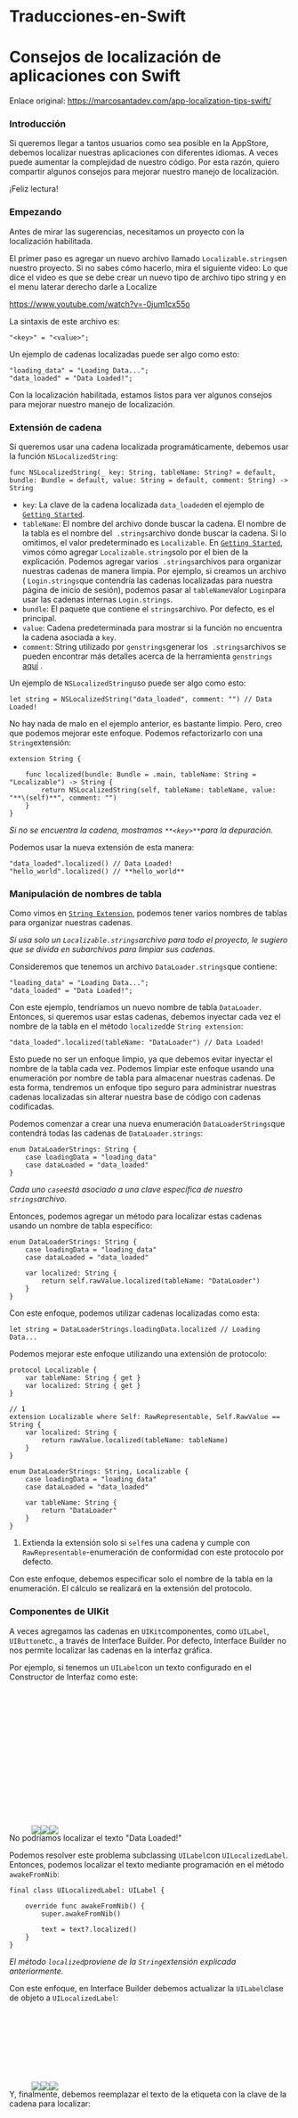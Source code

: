 # Traducciones-en-Swift

<div class="section-content"><div class="section-inner sectionLayout--insetColumn"><h1 name="57de" id="57de" class="graf graf--h3 graf--leading graf--title"><font style="vertical-align: inherit;"><font style="vertical-align: inherit;">Consejos de localización de aplicaciones con Swift</font></font></h1><p name="d031" id="d031" class="graf graf--p graf-after--h3"><font style="vertical-align: inherit;"><font style="vertical-align: inherit;">Enlace original: </font></font><a href="https://marcosantadev.com/app-localization-tips-swift/" data-href="https://marcosantadev.com/app-localization-tips-swift/" class="markup--anchor markup--p-anchor" rel="nofollow noopener" target="_blank"><font style="vertical-align: inherit;"><font style="vertical-align: inherit;">https://marcosantadev.com/app-localization-tips-swift/</font></font></a></p><h3 name="5f08" id="5f08" class="graf graf--h3 graf-after--p"><font style="vertical-align: inherit;"><font style="vertical-align: inherit;">Introducción</font></font></h3><p name="d1af" id="d1af" class="graf graf--p graf-after--h3"><font style="vertical-align: inherit;"><font style="vertical-align: inherit;">Si queremos llegar a tantos usuarios como sea posible en la AppStore, debemos localizar nuestras aplicaciones con diferentes idiomas. </font><font style="vertical-align: inherit;">A veces puede aumentar la complejidad de nuestro código. </font><font style="vertical-align: inherit;">Por esta razón, quiero compartir algunos consejos para mejorar nuestro manejo de localización.</font></font></p><p name="f36e" id="f36e" class="graf graf--p graf-after--p"><font style="vertical-align: inherit;"><font style="vertical-align: inherit;">¡Feliz lectura!</font></font></p><h3 name="43b4" id="43b4" class="graf graf--h3 graf-after--p"><font style="vertical-align: inherit;"><font style="vertical-align: inherit;">Empezando</font></font></h3><p name="bc8c" id="bc8c" class="graf graf--p graf-after--h3"><font style="vertical-align: inherit;"><font style="vertical-align: inherit;">Antes de mirar las sugerencias, necesitamos un proyecto con la localización habilitada.</font></font></p><p name="cd24" id="cd24" class="graf graf--p graf-after--p"><font style="vertical-align: inherit;"><font style="vertical-align: inherit;">El primer paso es agregar un nuevo archivo llamado </font></font><code class="markup--code markup--p-code">Localizable.strings</code><font style="vertical-align: inherit;"><font style="vertical-align: inherit;">en nuestro proyecto. </font><font style="vertical-align: inherit;">Si no sabes cómo hacerlo, mira el siguiente video: Lo que dice el video es que se debe crear un nuevo tipo de archivo tipo string y en el menu laterar derecho darle a Localize</font></font></p><p name="fc9f" id="fc9f" class="graf graf--p graf-after--p"><a href="https://www.youtube.com/watch?v=-0jum1cx55o" data-href="https://www.youtube.com/watch?v=-0jum1cx55o" class="markup--anchor markup--p-anchor" rel="nofollow noopener" target="_blank"><font style="vertical-align: inherit;"><font style="vertical-align: inherit;">https://www.youtube.com/watch?v=-0jum1cx55o</font></font></a></p><p name="3574" id="3574" class="graf graf--p graf-after--p"><font style="vertical-align: inherit;"><font style="vertical-align: inherit;">La sintaxis de este archivo es:</font></font></p><pre name="afd4" id="afd4" class="graf graf--pre graf-after--p notranslate"><code class="markup--code markup--pre-code">"&lt;key&gt;" = "&lt;value&gt;";</code></pre><p name="6ad2" id="6ad2" class="graf graf--p graf-after--pre"><font style="vertical-align: inherit;"><font style="vertical-align: inherit;">Un ejemplo de cadenas localizadas puede ser algo como esto:</font></font></p><pre name="d968" id="d968" class="graf graf--pre graf-after--p notranslate"><code class="markup--code markup--pre-code">"loading_data" = "Loading Data...";<br>"data_loaded" = "Data Loaded!";</code></pre><p name="b0fb" id="b0fb" class="graf graf--p graf-after--pre"><font style="vertical-align: inherit;"><font style="vertical-align: inherit;">Con la localización habilitada, estamos listos para ver algunos consejos para mejorar nuestro manejo de localización.</font></font></p><h3 name="6ab5" id="6ab5" class="graf graf--h3 graf-after--p"><font style="vertical-align: inherit;"><font style="vertical-align: inherit;">Extensión de cadena</font></font></h3><p name="5490" id="5490" class="graf graf--p graf-after--h3"><font style="vertical-align: inherit;"><font style="vertical-align: inherit;">Si queremos usar una cadena localizada programáticamente, debemos usar la función </font></font><code class="markup--code markup--p-code">NSLocalizedString</code><font style="vertical-align: inherit;"><font style="vertical-align: inherit;">:</font></font></p><pre name="7ef5" id="7ef5" class="graf graf--pre graf-after--p notranslate"><code class="markup--code markup--pre-code">func NSLocalizedString(_ key: String, tableName: String? = default, bundle: Bundle = default, value: String = default, comment: String) -&gt; String</code></pre><ul class="postList"><li name="4e76" id="4e76" class="graf graf--li graf-after--pre"><code class="markup--code markup--li-code">key</code><font style="vertical-align: inherit;"><font style="vertical-align: inherit;">: La clave de la cadena localizada </font></font><code class="markup--code markup--li-code">data_loaded</code><font style="vertical-align: inherit;"><font style="vertical-align: inherit;">en el ejemplo de </font></font><code class="markup--code markup--li-code"><a href="#getting_started" data-href="#getting_started" class="markup--anchor markup--li-anchor">Getting Started</a></code><font style="vertical-align: inherit;"><font style="vertical-align: inherit;">.</font></font></li><li name="c600" id="c600" class="graf graf--li graf-after--li"><code class="markup--code markup--li-code">tableName</code><font style="vertical-align: inherit;"><font style="vertical-align: inherit;">: El nombre del archivo donde buscar la cadena. </font><font style="vertical-align: inherit;">El nombre de la tabla es el nombre del&nbsp; </font></font><code class="markup--code markup--li-code">.strings</code><font style="vertical-align: inherit;"><font style="vertical-align: inherit;">archivo donde buscar la cadena. </font><font style="vertical-align: inherit;">Si lo omitimos, el valor predeterminado es </font></font><code class="markup--code markup--li-code">Localizable</code><font style="vertical-align: inherit;"><font style="vertical-align: inherit;">. </font><font style="vertical-align: inherit;">En </font></font><code class="markup--code markup--li-code"><a href="#getting_started" data-href="#getting_started" class="markup--anchor markup--li-anchor">Getting Started</a></code><font style="vertical-align: inherit;"><font style="vertical-align: inherit;">, vimos cómo agregar </font></font><code class="markup--code markup--li-code">Localizable.string</code><font style="vertical-align: inherit;"><font style="vertical-align: inherit;">solo por el bien de la explicación. </font><font style="vertical-align: inherit;">Podemos agregar varios&nbsp; </font></font><code class="markup--code markup--li-code">.strings</code><font style="vertical-align: inherit;"><font style="vertical-align: inherit;">archivos para organizar nuestras cadenas de manera limpia. </font><font style="vertical-align: inherit;">Por ejemplo, si creamos un archivo ( </font></font><code class="markup--code markup--li-code">Login.strings</code><font style="vertical-align: inherit;"><font style="vertical-align: inherit;">que contendría las cadenas localizadas para nuestra página de inicio de sesión), podemos pasar al </font></font><code class="markup--code markup--li-code">tableName</code><font style="vertical-align: inherit;"><font style="vertical-align: inherit;">valor </font></font><code class="markup--code markup--li-code">Login</code><font style="vertical-align: inherit;"><font style="vertical-align: inherit;">para usar las cadenas internas </font></font><code class="markup--code markup--li-code">Login.strings</code><font style="vertical-align: inherit;"><font style="vertical-align: inherit;">.</font></font></li><li name="e6ba" id="e6ba" class="graf graf--li graf-after--li"><code class="markup--code markup--li-code">bundle</code><font style="vertical-align: inherit;"><font style="vertical-align: inherit;">: El paquete que contiene el </font></font><code class="markup--code markup--li-code">strings</code><font style="vertical-align: inherit;"><font style="vertical-align: inherit;">archivo. </font><font style="vertical-align: inherit;">Por defecto, es el principal.</font></font></li><li name="34b2" id="34b2" class="graf graf--li graf-after--li"><code class="markup--code markup--li-code">value</code><font style="vertical-align: inherit;"><font style="vertical-align: inherit;">: Cadena predeterminada para mostrar si la función no encuentra la cadena asociada a </font></font><code class="markup--code markup--li-code">key</code><font style="vertical-align: inherit;"><font style="vertical-align: inherit;">.</font></font></li><li name="94d9" id="94d9" class="graf graf--li graf-after--li"><code class="markup--code markup--li-code">comment</code><font style="vertical-align: inherit;"><font style="vertical-align: inherit;">: String utilizado por </font></font><code class="markup--code markup--li-code">genstrings</code><font style="vertical-align: inherit;"><font style="vertical-align: inherit;">generar los&nbsp; </font></font><code class="markup--code markup--li-code">.strings</code><font style="vertical-align: inherit;"><font style="vertical-align: inherit;">archivos se pueden encontrar más detalles acerca de la herramienta </font></font><code class="markup--code markup--li-code">genstrings</code> <a href="https://developer.apple.com/library/content/documentation/Cocoa/Conceptual/LoadingResources/Strings/Strings.html" data-href="https://developer.apple.com/library/content/documentation/Cocoa/Conceptual/LoadingResources/Strings/Strings.html" class="markup--anchor markup--li-anchor" rel="nofollow noopener" target="_blank"><font style="vertical-align: inherit;"><font style="vertical-align: inherit;">aquí</font></font></a><font style="vertical-align: inherit;"><font style="vertical-align: inherit;"> .</font></font></li></ul><p name="18df" id="18df" class="graf graf--p graf-after--li"><font style="vertical-align: inherit;"><font style="vertical-align: inherit;">Un ejemplo de </font></font><code class="markup--code markup--p-code">NSLocalizedString</code><font style="vertical-align: inherit;"><font style="vertical-align: inherit;">uso puede ser algo como esto:</font></font></p><pre name="a722" id="a722" class="graf graf--pre graf-after--p notranslate"><code class="markup--code markup--pre-code">let string = NSLocalizedString("data_loaded", comment: "") // Data Loaded!</code></pre><p name="0da1" id="0da1" class="graf graf--p graf-after--pre"><font style="vertical-align: inherit;"><font style="vertical-align: inherit;">No hay nada de malo en el ejemplo anterior, es bastante limpio. </font><font style="vertical-align: inherit;">Pero, creo que podemos mejorar este enfoque. </font><font style="vertical-align: inherit;">Podemos refactorizarlo con una </font></font><code class="markup--code markup--p-code">String</code><font style="vertical-align: inherit;"><font style="vertical-align: inherit;">extensión:</font></font></p><pre name="fd9e" id="fd9e" class="graf graf--pre graf-after--p notranslate"><code class="markup--code markup--pre-code">extension String {</code></pre><pre name="3cdb" id="3cdb" class="graf graf--pre graf-after--pre notranslate"><code class="markup--code markup--pre-code">    func localized(bundle: Bundle = .main, tableName: String = "Localizable") -&gt; String {<br>        return NSLocalizedString(self, tableName: tableName, value: "**\(self)**", comment: "")<br>    }<br>}</code></pre><p name="a4b7" id="a4b7" class="graf graf--p graf-after--pre"><em class="markup--em markup--p-em"><font style="vertical-align: inherit;"><font style="vertical-align: inherit;">Si no se encuentra la cadena, mostramos </font></font></em><code class="markup--code markup--p-code"><em class="markup--em markup--p-em">**&lt;key&gt;**</em></code><em class="markup--em markup--p-em"><font style="vertical-align: inherit;"><font style="vertical-align: inherit;">para la depuración.</font></font></em></p><p name="a8e5" id="a8e5" class="graf graf--p graf-after--p"><font style="vertical-align: inherit;"><font style="vertical-align: inherit;">Podemos usar la nueva extensión de esta manera:</font></font></p><pre name="e859" id="e859" class="graf graf--pre graf-after--p notranslate"><code class="markup--code markup--pre-code">"data_loaded".localized() // Data Loaded!<br>"hello_world".localized() // **hello_world**</code></pre><h3 name="0eaf" id="0eaf" class="graf graf--h3 graf-after--pre"><font style="vertical-align: inherit;"><font style="vertical-align: inherit;">Manipulación de nombres de tabla</font></font></h3><p name="571e" id="571e" class="graf graf--p graf-after--h3"><font style="vertical-align: inherit;"><font style="vertical-align: inherit;">Como vimos en </font></font><code class="markup--code markup--p-code"><a href="#string_extension" data-href="#string_extension" class="markup--anchor markup--p-anchor">String Extension</a></code><font style="vertical-align: inherit;"><font style="vertical-align: inherit;">, podemos tener varios nombres de tablas para organizar nuestras cadenas.</font></font></p><p name="199c" id="199c" class="graf graf--p graf-after--p"><em class="markup--em markup--p-em"><font style="vertical-align: inherit;"><font style="vertical-align: inherit;">Si usa solo un </font></font></em><code class="markup--code markup--p-code"><em class="markup--em markup--p-em">Localizable.strings</em></code><em class="markup--em markup--p-em"><font style="vertical-align: inherit;"><font style="vertical-align: inherit;">archivo para todo el proyecto, le sugiero que se divida en subarchivos para limpiar sus cadenas.</font></font></em></p><p name="fc49" id="fc49" class="graf graf--p graf-after--p"><font style="vertical-align: inherit;"><font style="vertical-align: inherit;">Consideremos que tenemos un archivo </font></font><code class="markup--code markup--p-code">DataLoader.strings</code><font style="vertical-align: inherit;"><font style="vertical-align: inherit;">que contiene:</font></font></p><pre name="ab9e" id="ab9e" class="graf graf--pre graf-after--p notranslate"><code class="markup--code markup--pre-code">"loading_data" = "Loading Data...";<br>"data_loaded" = "Data Loaded!";</code></pre><p name="8f2a" id="8f2a" class="graf graf--p graf-after--pre"><font style="vertical-align: inherit;"><font style="vertical-align: inherit;">Con este ejemplo, tendríamos un nuevo nombre de tabla </font></font><code class="markup--code markup--p-code">DataLoader</code><font style="vertical-align: inherit;"><font style="vertical-align: inherit;">. </font><font style="vertical-align: inherit;">Entonces, si queremos usar estas cadenas, debemos inyectar cada vez el nombre de la tabla en el método </font></font><code class="markup--code markup--p-code">localized</code><font style="vertical-align: inherit;"><font style="vertical-align: inherit;">de </font></font><code class="markup--code markup--p-code">String extension</code><font style="vertical-align: inherit;"><font style="vertical-align: inherit;">:</font></font></p><pre name="8d01" id="8d01" class="graf graf--pre graf-after--p notranslate"><code class="markup--code markup--pre-code">"data_loaded".localized(tableName: "DataLoader") // Data Loaded!</code></pre><p name="a851" id="a851" class="graf graf--p graf-after--pre"><font style="vertical-align: inherit;"><font style="vertical-align: inherit;">Esto puede no ser un enfoque limpio, ya que debemos evitar inyectar el nombre de la tabla cada vez. </font><font style="vertical-align: inherit;">Podemos limpiar este enfoque usando una enumeración por nombre de tabla para almacenar nuestras cadenas. </font><font style="vertical-align: inherit;">De esta forma, tendremos un enfoque tipo seguro para administrar nuestras cadenas localizadas sin alterar nuestra base de código con cadenas codificadas.</font></font></p><p name="9e1a" id="9e1a" class="graf graf--p graf-after--p"><font style="vertical-align: inherit;"><font style="vertical-align: inherit;">Podemos comenzar a crear una nueva enumeración </font></font><code class="markup--code markup--p-code">DataLoaderStrings</code><font style="vertical-align: inherit;"><font style="vertical-align: inherit;">que contendrá todas las cadenas de </font></font><code class="markup--code markup--p-code">DataLoader.strings</code><font style="vertical-align: inherit;"><font style="vertical-align: inherit;">:</font></font></p><pre name="2654" id="2654" class="graf graf--pre graf-after--p notranslate"><code class="markup--code markup--pre-code">enum DataLoaderStrings: String {<br>    case loadingData = "loading_data"<br>    case dataLoaded = "data_loaded"<br>}</code></pre><p name="9d00" id="9d00" class="graf graf--p graf-after--pre"><em class="markup--em markup--p-em"><font style="vertical-align: inherit;"><font style="vertical-align: inherit;">Cada uno </font></font></em><code class="markup--code markup--p-code"><em class="markup--em markup--p-em">case</em></code><em class="markup--em markup--p-em"><font style="vertical-align: inherit;"><font style="vertical-align: inherit;">está asociado a una clave específica de nuestro </font></font></em><code class="markup--code markup--p-code"><em class="markup--em markup--p-em">strings</em></code><em class="markup--em markup--p-em"><font style="vertical-align: inherit;"><font style="vertical-align: inherit;">archivo.</font></font></em></p><p name="8307" id="8307" class="graf graf--p graf-after--p"><font style="vertical-align: inherit;"><font style="vertical-align: inherit;">Entonces, podemos agregar un método para localizar estas cadenas usando un nombre de tabla específico:</font></font></p><pre name="78b9" id="78b9" class="graf graf--pre graf-after--p notranslate"><code class="markup--code markup--pre-code">enum DataLoaderStrings: String {<br>    case loadingData = "loading_data"<br>    case dataLoaded = "data_loaded"</code></pre><pre name="7af2" id="7af2" class="graf graf--pre graf-after--pre notranslate"><code class="markup--code markup--pre-code">    var localized: String {<br>        return self.rawValue.localized(tableName: "DataLoader")<br>    }<br>}</code></pre><p name="b784" id="b784" class="graf graf--p graf-after--pre"><font style="vertical-align: inherit;"><font style="vertical-align: inherit;">Con este enfoque, podemos utilizar cadenas localizadas como esta:</font></font></p><pre name="9d32" id="9d32" class="graf graf--pre graf-after--p notranslate"><code class="markup--code markup--pre-code">let string = DataLoaderStrings.loadingData.localized // Loading Data...</code></pre><p name="d63c" id="d63c" class="graf graf--p graf-after--pre"><font style="vertical-align: inherit;"><font style="vertical-align: inherit;">Podemos mejorar este enfoque utilizando una extensión de protocolo:</font></font></p><pre name="00b7" id="00b7" class="graf graf--pre graf-after--p notranslate"><code class="markup--code markup--pre-code">protocol Localizable {<br>    var tableName: String { get }<br>    var localized: String { get }<br>}</code></pre><pre name="888b" id="888b" class="graf graf--pre graf-after--pre notranslate"><code class="markup--code markup--pre-code">// 1<br>extension Localizable where Self: RawRepresentable, Self.RawValue == String {<br>    var localized: String {<br>        return rawValue.localized(tableName: tableName)<br>    }<br>}</code></pre><pre name="4cd7" id="4cd7" class="graf graf--pre graf-after--pre notranslate"><code class="markup--code markup--pre-code">enum DataLoaderStrings: String, Localizable {<br>    case loadingData = "loading_data"<br>    case dataLoaded = "data_loaded"<br>    <br>    var tableName: String {<br>        return "DataLoader"<br>    }<br>}</code></pre><ol class="postList"><li name="5721" id="5721" class="graf graf--li graf-after--pre"><font style="vertical-align: inherit;"><font style="vertical-align: inherit;">Extienda la extensión solo si </font></font><code class="markup--code markup--li-code">self</code><font style="vertical-align: inherit;"><font style="vertical-align: inherit;">es una cadena y cumple con </font></font><code class="markup--code markup--li-code">RawRepresentable</code><font style="vertical-align: inherit;"><font style="vertical-align: inherit;">-enumeración de conformidad con este protocolo por defecto.</font></font></li></ol><p name="5c07" id="5c07" class="graf graf--p graf-after--li"><font style="vertical-align: inherit;"><font style="vertical-align: inherit;">Con este enfoque, debemos especificar solo el nombre de la tabla en la enumeración. </font><font style="vertical-align: inherit;">El cálculo se realizará en la extensión del protocolo.</font></font></p><h3 name="585e" id="585e" class="graf graf--h3 graf-after--p"><font style="vertical-align: inherit;"><font style="vertical-align: inherit;">Componentes de UIKit</font></font></h3><p name="c77d" id="c77d" class="graf graf--p graf-after--h3"><font style="vertical-align: inherit;"><font style="vertical-align: inherit;">A veces agregamos las cadenas en </font></font><code class="markup--code markup--p-code">UIKit</code><font style="vertical-align: inherit;"><font style="vertical-align: inherit;">componentes, como </font></font><code class="markup--code markup--p-code">UILabel</code><font style="vertical-align: inherit;"><font style="vertical-align: inherit;">, </font></font><code class="markup--code markup--p-code">UIButton</code><font style="vertical-align: inherit;"><font style="vertical-align: inherit;">etc., a través de Interface Builder. </font><font style="vertical-align: inherit;">Por defecto, Interface Builder no nos permite localizar las cadenas en la interfaz gráfica.</font></font></p><p name="d22b" id="d22b" class="graf graf--p graf-after--p"><font style="vertical-align: inherit;"><font style="vertical-align: inherit;">Por ejemplo, si tenemos un </font></font><code class="markup--code markup--p-code">UILabel</code><font style="vertical-align: inherit;"><font style="vertical-align: inherit;">con un texto configurado en el Constructor de Interfaz como este:</font></font></p><figure name="2632" id="2632" class="graf graf--figure graf-after--p"><div class="aspectRatioPlaceholder is-locked" style="max-width: 258px; max-height: 244px;"><div class="aspectRatioPlaceholder-fill" style="padding-bottom: 94.6%;"></div><div class="progressiveMedia js-progressiveMedia graf-image is-canvasLoaded is-imageLoaded" data-image-id="0*UAkdg1mG9zvV2AnJ.png" data-width="258" data-height="244" data-scroll="native"><img src="https://cdn-images-1.medium.com/freeze/max/30/0*UAkdg1mG9zvV2AnJ.png?q=20" crossorigin="anonymous" class="progressiveMedia-thumbnail js-progressiveMedia-thumbnail"><canvas class="progressiveMedia-canvas js-progressiveMedia-canvas" width="75" height="70"></canvas><img class="progressiveMedia-image js-progressiveMedia-image" data-src="https://cdn-images-1.medium.com/max/800/0*UAkdg1mG9zvV2AnJ.png" src="https://cdn-images-1.medium.com/max/800/0*UAkdg1mG9zvV2AnJ.png"><noscript class="js-progressiveMedia-inner"><img class="progressiveMedia-noscript js-progressiveMedia-inner" src="https://cdn-images-1.medium.com/max/800/0*UAkdg1mG9zvV2AnJ.png"></noscript></div></div></figure><p name="6b6b" id="6b6b" class="graf graf--p graf-after--figure"><font style="vertical-align: inherit;"><font style="vertical-align: inherit;">No podríamos localizar el texto "Data Loaded!"</font></font></p><p name="8e50" id="8e50" class="graf graf--p graf-after--p"><font style="vertical-align: inherit;"><font style="vertical-align: inherit;">Podemos resolver este problema subclassing </font></font><code class="markup--code markup--p-code">UILabel</code><font style="vertical-align: inherit;"><font style="vertical-align: inherit;">con </font></font><code class="markup--code markup--p-code">UILocalizedLabel</code><font style="vertical-align: inherit;"><font style="vertical-align: inherit;">. </font><font style="vertical-align: inherit;">Entonces, podemos localizar el texto mediante programación en el método </font></font><code class="markup--code markup--p-code">awakeFromNib</code><font style="vertical-align: inherit;"><font style="vertical-align: inherit;">:</font></font></p><pre name="7671" id="7671" class="graf graf--pre graf-after--p notranslate"><code class="markup--code markup--pre-code">final class UILocalizedLabel: UILabel {</code></pre><pre name="66ef" id="66ef" class="graf graf--pre graf-after--pre notranslate"><code class="markup--code markup--pre-code">    override func awakeFromNib() {<br>        super.awakeFromNib()</code></pre><pre name="e7bf" id="e7bf" class="graf graf--pre graf-after--pre notranslate"><code class="markup--code markup--pre-code">        text = text?.localized()<br>    }<br>}</code></pre><p name="0163" id="0163" class="graf graf--p graf-after--pre"><em class="markup--em markup--p-em"><font style="vertical-align: inherit;"><font style="vertical-align: inherit;">El método </font></font></em><code class="markup--code markup--p-code"><em class="markup--em markup--p-em">localized</em></code><em class="markup--em markup--p-em"><font style="vertical-align: inherit;"><font style="vertical-align: inherit;">proviene de la </font></font></em><code class="markup--code markup--p-code"><em class="markup--em markup--p-em">String</em></code><em class="markup--em markup--p-em"><font style="vertical-align: inherit;"><font style="vertical-align: inherit;">extensión explicada anteriormente.</font></font></em></p><p name="a53e" id="a53e" class="graf graf--p graf-after--p"><font style="vertical-align: inherit;"><font style="vertical-align: inherit;">Con este enfoque, en Interface Builder debemos actualizar la </font></font><code class="markup--code markup--p-code">UILabel</code><font style="vertical-align: inherit;"><font style="vertical-align: inherit;">clase de objeto a </font></font><code class="markup--code markup--p-code">UILocalizedLabel</code><font style="vertical-align: inherit;"><font style="vertical-align: inherit;">:</font></font></p><figure name="ae49" id="ae49" class="graf graf--figure graf-after--p"><div class="aspectRatioPlaceholder is-locked" style="max-width: 260px; max-height: 128px;"><div class="aspectRatioPlaceholder-fill" style="padding-bottom: 49.2%;"></div><div class="progressiveMedia js-progressiveMedia graf-image is-canvasLoaded is-imageLoaded" data-image-id="0*CC6gsi3-GXJNbXpb.png" data-width="260" data-height="128" data-scroll="native"><img src="https://cdn-images-1.medium.com/freeze/max/30/0*CC6gsi3-GXJNbXpb.png?q=20" crossorigin="anonymous" class="progressiveMedia-thumbnail js-progressiveMedia-thumbnail"><canvas class="progressiveMedia-canvas js-progressiveMedia-canvas" width="75" height="35"></canvas><img class="progressiveMedia-image js-progressiveMedia-image" data-src="https://cdn-images-1.medium.com/max/800/0*CC6gsi3-GXJNbXpb.png" src="https://cdn-images-1.medium.com/max/800/0*CC6gsi3-GXJNbXpb.png"><noscript class="js-progressiveMedia-inner"><img class="progressiveMedia-noscript js-progressiveMedia-inner" src="https://cdn-images-1.medium.com/max/800/0*CC6gsi3-GXJNbXpb.png"></noscript></div></div></figure><p name="6ef4" id="6ef4" class="graf graf--p graf-after--figure"><font style="vertical-align: inherit;"><font style="vertical-align: inherit;">Y, finalmente, debemos reemplazar el texto de la etiqueta con la clave de la cadena para localizar:</font></font></p><figure name="b0c0" id="b0c0" class="graf graf--figure graf-after--p"><div class="aspectRatioPlaceholder is-locked" style="max-width: 258px; max-height: 242px;"><div class="aspectRatioPlaceholder-fill" style="padding-bottom: 93.8%;"></div><div class="progressiveMedia js-progressiveMedia graf-image is-canvasLoaded is-imageLoaded" data-image-id="0*bpJnzbjZVNu6IMLs.png" data-width="258" data-height="242" data-scroll="native"><img src="https://cdn-images-1.medium.com/freeze/max/30/0*bpJnzbjZVNu6IMLs.png?q=20" crossorigin="anonymous" class="progressiveMedia-thumbnail js-progressiveMedia-thumbnail"><canvas class="progressiveMedia-canvas js-progressiveMedia-canvas" width="75" height="70"></canvas><img class="progressiveMedia-image js-progressiveMedia-image" data-src="https://cdn-images-1.medium.com/max/800/0*bpJnzbjZVNu6IMLs.png" src="https://cdn-images-1.medium.com/max/800/0*bpJnzbjZVNu6IMLs.png"><noscript class="js-progressiveMedia-inner"><img class="progressiveMedia-noscript js-progressiveMedia-inner" src="https://cdn-images-1.medium.com/max/800/0*bpJnzbjZVNu6IMLs.png"></noscript></div></div></figure><p name="6cde" id="6cde" class="graf graf--p graf-after--figure"><font style="vertical-align: inherit;"><font style="vertical-align: inherit;">Usamos el </font></font><code class="markup--code markup--p-code">UILabel</code><font style="vertical-align: inherit;"><font style="vertical-align: inherit;">por el bien de la explicación. </font><font style="vertical-align: inherit;">Podemos usar este enfoque para cualquier </font></font><code class="markup--code markup--p-code">UIKit</code><font style="vertical-align: inherit;"><font style="vertical-align: inherit;">componente como </font></font><code class="markup--code markup--p-code">UIButton</code><font style="vertical-align: inherit;"><font style="vertical-align: inherit;">:</font></font></p><pre name="64af" id="64af" class="graf graf--pre graf-after--p notranslate"><code class="markup--code markup--pre-code">final class UILocalizedButton: UIButton {</code></pre><pre name="b1b9" id="b1b9" class="graf graf--pre graf-after--pre notranslate"><code class="markup--code markup--pre-code">    override func awakeFromNib() {<br>        super.awakeFromNib()</code></pre><pre name="867f" id="867f" class="graf graf--pre graf-after--pre notranslate"><code class="markup--code markup--pre-code">        let title = self.title(for: .normal)?.localized()<br>        setTitle(title, for: .normal)<br>    }<br>}</code></pre><p name="be33" id="be33" class="graf graf--p graf-after--pre"><code class="markup--code markup--p-code">UITextField</code><font style="vertical-align: inherit;"><font style="vertical-align: inherit;">:</font></font></p><pre name="9c25" id="9c25" class="graf graf--pre graf-after--p notranslate"><code class="markup--code markup--pre-code">final class UILocalizedTextField: UITextField {</code></pre><pre name="b3ab" id="b3ab" class="graf graf--pre graf-after--pre notranslate"><code class="markup--code markup--pre-code">    override func awakeFromNib() {<br>        super.awakeFromNib()<br><br></code></pre><pre name="f089" id="f089" class="graf graf--pre graf-after--pre notranslate"><code class="markup--code markup--pre-code">        text = text?.localized()<br>    }<br>}</code></pre><p name="81e2" id="81e2" class="graf graf--p graf-after--pre"><font style="vertical-align: inherit;"><font style="vertical-align: inherit;">Y así…</font></font></p><p name="b18a" id="b18a" class="graf graf--p graf-after--p"><strong class="markup--strong markup--p-strong"><font style="vertical-align: inherit;"><font style="vertical-align: inherit;">Nota</font></font></strong></p><p name="e6d9" id="e6d9" class="graf graf--p graf-after--p"><font style="vertical-align: inherit;"><font style="vertical-align: inherit;">Como vimos </font></font><code class="markup--code markup--p-code"><a href="#table_names_handling" data-href="#table_names_handling" class="markup--anchor markup--p-anchor">Table Names Handling</a></code><font style="vertical-align: inherit;"><font style="vertical-align: inherit;">, deberíamos usar los nombres de las tablas tanto como sea posible para limpiar nuestros&nbsp; </font></font><code class="markup--code markup--p-code">.strings</code><font style="vertical-align: inherit;"><font style="vertical-align: inherit;">archivos. </font><font style="vertical-align: inherit;">Desafortunadamente, en los ejemplos anteriores, no tenemos formas de establecer los nombres de tabla en estos </font></font><code class="markup--code markup--p-code">UIKit</code><font style="vertical-align: inherit;"><font style="vertical-align: inherit;">componentes </font><font style="vertical-align: inherit;">personalizados </font><font style="vertical-align: inherit;">. </font><font style="vertical-align: inherit;">Podemos resolverlo fácilmente</font></font></p><p name="6923" id="6923" class="graf graf--p graf-after--p"><font style="vertical-align: inherit;"><font style="vertical-align: inherit;">Antes que nada, debemos agregar la anotación </font></font><code class="markup--code markup--p-code">IBDesignable</code><font style="vertical-align: inherit;"><font style="vertical-align: inherit;">a nuestra clase:</font></font></p><pre name="b28e" id="b28e" class="graf graf--pre graf-after--p notranslate"><code class="markup--code markup--pre-code">@IBDesignable final class UILocalizedLabel: UILabel {<br>    //...<br>}</code></pre><p name="ea6d" id="ea6d" class="graf graf--p graf-after--pre"><font style="vertical-align: inherit;"><font style="vertical-align: inherit;">Luego, debemos agregar una nueva propiedad en nuestra clase personalizada con la anotación </font></font><code class="markup--code markup--p-code">IBInspectable</code><font style="vertical-align: inherit;"><font style="vertical-align: inherit;">:</font></font></p><pre name="08ad" id="08ad" class="graf graf--pre graf-after--p notranslate"><code class="markup--code markup--pre-code">@IBInspectable var tableName: String?</code></pre><p name="f1ef" id="f1ef" class="graf graf--p graf-after--pre"><font style="vertical-align: inherit;"><font style="vertical-align: inherit;">Finalmente, podemos agregar un </font></font><code class="markup--code markup--p-code">didSet</code><font style="vertical-align: inherit;"><font style="vertical-align: inherit;">observador en esta propiedad para usar el nuevo valor del nombre de la tabla:</font></font></p><pre name="783d" id="783d" class="graf graf--pre graf-after--p notranslate"><code class="markup--code markup--pre-code">@IBInspectable var tableName: String? {<br>    didSet {<br>        guard let tableName = tableName else { return }<br>        text = text?.localized(tableName: tableName)<br>    }<br>}</code></pre><p name="5ff5" id="5ff5" class="graf graf--p graf-after--pre"><em class="markup--em markup--p-em"><font style="vertical-align: inherit;"><font style="vertical-align: inherit;">Usamos un enlace opcional dentro del </font></font></em><code class="markup--code markup--p-code"><em class="markup--em markup--p-em">guard</em></code><em class="markup--em markup--p-em"><font style="vertical-align: inherit;"><font style="vertical-align: inherit;">ya que </font></font></em><code class="markup--code markup--p-code"><em class="markup--em markup--p-em">tableName</em></code><em class="markup--em markup--p-em"><font style="vertical-align: inherit;"><font style="vertical-align: inherit;">es opcional </font></font></em><code class="markup--code markup--p-code"><em class="markup--em markup--p-em">String</em></code><em class="markup--em markup--p-em"><font style="vertical-align: inherit;"><font style="vertical-align: inherit;">.</font></font></em></p><p name="d621" id="d621" class="graf graf--p graf-after--p"><font style="vertical-align: inherit;"><font style="vertical-align: inherit;">Al final, nuestro </font></font><code class="markup--code markup--p-code">UILocalizedLabel</code><font style="vertical-align: inherit;"><font style="vertical-align: inherit;">debería ser así:</font></font></p><pre name="d086" id="d086" class="graf graf--pre graf-after--p notranslate"><code class="markup--code markup--pre-code">@IBDesignable final class UILocalizedLabel: UILabel {</code></pre><pre name="01c2" id="01c2" class="graf graf--pre graf-after--pre notranslate"><code class="markup--code markup--pre-code">    @IBInspectable var tableName: String? {<br>        didSet {<br>            guard let tableName = tableName else { return }<br>            text = text?.localized(tableName: tableName)<br>        }<br>    }<br>}</code></pre><p name="6daf" id="6daf" class="graf graf--p graf-after--pre"><font style="vertical-align: inherit;"><font style="vertical-align: inherit;">Con este enfoque, agregamos un nuevo campo para nuestro </font></font><code class="markup--code markup--p-code">UILabel</code><font style="vertical-align: inherit;"><font style="vertical-align: inherit;">componente </font><font style="vertical-align: inherit;">personalizado </font><font style="vertical-align: inherit;">en Interface Builder, donde podemos establecer el valor de </font></font><code class="markup--code markup--p-code">tableName</code><font style="vertical-align: inherit;"><font style="vertical-align: inherit;">:</font></font></p><figure name="7b25" id="7b25" class="graf graf--figure graf-after--p"><div class="aspectRatioPlaceholder is-locked" style="max-width: 258px; max-height: 77px;"><div class="aspectRatioPlaceholder-fill" style="padding-bottom: 29.799999999999997%;"></div><img class="graf-image" data-image-id="0*hfvuMe5wPmQjq51W.png" data-width="258" data-height="77" src="https://cdn-images-1.medium.com/max/800/0*hfvuMe5wPmQjq51W.png"></div></figure><h3 name="77c8" id="77c8" class="graf graf--h3 graf-after--figure"><font style="vertical-align: inherit;"><font style="vertical-align: inherit;">Pluralización</font></font></h3><p name="6592" id="6592" class="graf graf--p graf-after--h3"><font style="vertical-align: inherit;"><font style="vertical-align: inherit;">A veces necesitamos manejar una cadena con variantes en singular y plural dependiendo de un valor de entrada. </font><font style="vertical-align: inherit;">Por ejemplo, podemos tener </font></font><code class="markup--code markup--p-code">There is one file</code><font style="vertical-align: inherit;"><font style="vertical-align: inherit;">y </font></font><code class="markup--code markup--p-code">There are 2 files</code><font style="vertical-align: inherit;"><font style="vertical-align: inherit;">.</font></font></p><p name="0c5b" id="0c5b" class="graf graf--p graf-after--p"><font style="vertical-align: inherit;"><font style="vertical-align: inherit;">Podemos manejar estas variantes con dos cadenas separadas y usarlas dentro de una instrucción if / else:</font></font></p><pre name="6d24" id="6d24" class="graf graf--pre graf-after--p notranslate"><code class="markup--code markup--pre-code">if numFiles == 1 {<br>    return "There is one file"<br>} else if numFiles &gt; 1 {<br>    return "There are \(numFiles) files"<br>}</code></pre><p name="9061" id="9061" class="graf graf--p graf-after--pre"><font style="vertical-align: inherit;"><font style="vertical-align: inherit;">Este enfoque no es muy bueno ya que agrega complejidad a nuestra base de código para administrar las variantes de cadena. </font><font style="vertical-align: inherit;">Afortunadamente, Xcode proporciona una mejor solución para manejar la pluralización.</font></font></p><p name="2ff0" id="2ff0" class="graf graf--p graf-after--p"><font style="vertical-align: inherit;"><font style="vertical-align: inherit;">En primer lugar, debemos agregar un nuevo archivo </font></font><code class="markup--code markup--p-code">Localizable.stringsdict</code><font style="vertical-align: inherit;"><font style="vertical-align: inherit;">en nuestro proyecto. </font><font style="vertical-align: inherit;">Podemos agregarlo siguiendo los mismos pasos de, </font></font><code class="markup--code markup--p-code">Localizable.strings</code><font style="vertical-align: inherit;"><font style="vertical-align: inherit;">con la única diferencia de que debemos agregar un nuevo </font></font><code class="markup--code markup--p-code">Property List</code><font style="vertical-align: inherit;"><font style="vertical-align: inherit;">archivo en lugar de a </font></font><code class="markup--code markup--p-code">Strings File</code><font style="vertical-align: inherit;"><font style="vertical-align: inherit;">.</font></font></p><p name="c8bb" id="c8bb" class="graf graf--p graf-after--p"><em class="markup--em markup--p-em"><font style="vertical-align: inherit;"><font style="vertical-align: inherit;">La extensión predeterminada de un </font></font></em><code class="markup--code markup--p-code"><em class="markup--em markup--p-em">Property List</em></code><em class="markup--em markup--p-em"><font style="vertical-align: inherit;"><font style="vertical-align: inherit;">archivo es&nbsp; </font></font></em><code class="markup--code markup--p-code"><em class="markup--em markup--p-em">.plist</em></code><em class="markup--em markup--p-em"><font style="vertical-align: inherit;"><font style="vertical-align: inherit;">. </font><font style="vertical-align: inherit;">Debemos cambiarle el nombre a </font></font></em><code class="markup--code markup--p-code"><em class="markup--em markup--p-em">stringsdict</em></code><em class="markup--em markup--p-em"><font style="vertical-align: inherit;"><font style="vertical-align: inherit;">.</font></font></em></p><p name="ee5b" id="ee5b" class="graf graf--p graf-after--p"><font style="vertical-align: inherit;"><font style="vertical-align: inherit;">Por el bien de la explicación, usamos el nombre de la tabla </font></font><code class="markup--code markup--p-code">Localizable</code><font style="vertical-align: inherit;"><font style="vertical-align: inherit;">. </font><font style="vertical-align: inherit;">Podemos agregar pluralización para cualquier nombre de tabla, como </font></font><code class="markup--code markup--p-code">DataLoader.stringsdict</code><font style="vertical-align: inherit;"><font style="vertical-align: inherit;">.</font></font></p><p name="8bb2" id="8bb2" class="graf graf--p graf-after--p"><font style="vertical-align: inherit;"><font style="vertical-align: inherit;">Si abrimos el nuevo archivo, deberíamos tener algo como esto:</font></font></p><figure name="a608" id="a608" class="graf graf--figure graf-after--p"><div class="aspectRatioPlaceholder is-locked" style="max-width: 502px; max-height: 82px;"><div class="aspectRatioPlaceholder-fill" style="padding-bottom: 16.3%;"></div><img class="graf-image" data-image-id="0*P_Q4jb3vQqRZgYJi.png" data-width="502" data-height="82" src="https://cdn-images-1.medium.com/max/800/0*P_Q4jb3vQqRZgYJi.png"></div></figure><p name="4090" id="4090" class="graf graf--p graf-after--figure"><font style="vertical-align: inherit;"><font style="vertical-align: inherit;">Ahora, podemos agregar todas las oraciones para nuestra pluralización. </font><font style="vertical-align: inherit;">Este archivo tiene una sintaxis específica y el resultado será el siguiente:</font></font></p><figure name="3aca" id="3aca" class="graf graf--figure graf-after--p"><div class="aspectRatioPlaceholder is-locked" style="max-width: 563px; max-height: 328px;"><div class="aspectRatioPlaceholder-fill" style="padding-bottom: 58.3%;"></div><div class="progressiveMedia js-progressiveMedia graf-image is-canvasLoaded is-imageLoaded" data-image-id="0*5d5P2pOgQzxmMUN2.png" data-width="563" data-height="328" data-scroll="native"><img src="https://cdn-images-1.medium.com/freeze/max/30/0*5d5P2pOgQzxmMUN2.png?q=20" crossorigin="anonymous" class="progressiveMedia-thumbnail js-progressiveMedia-thumbnail"><canvas class="progressiveMedia-canvas js-progressiveMedia-canvas" width="75" height="42"></canvas><img class="progressiveMedia-image js-progressiveMedia-image" data-src="https://cdn-images-1.medium.com/max/800/0*5d5P2pOgQzxmMUN2.png" src="https://cdn-images-1.medium.com/max/800/0*5d5P2pOgQzxmMUN2.png"><noscript class="js-progressiveMedia-inner"><img class="progressiveMedia-noscript js-progressiveMedia-inner" src="https://cdn-images-1.medium.com/max/800/0*5d5P2pOgQzxmMUN2.png"></noscript></div></div></figure><ol class="postList"><li name="f032" id="f032" class="graf graf--li graf-after--figure"><font style="vertical-align: inherit;"><font style="vertical-align: inherit;">La clave de la cadena para localizar: los dos </font></font><code class="markup--code markup--li-code">%d</code><font style="vertical-align: inherit;"><font style="vertical-align: inherit;">son los marcadores de posición para los valores que vamos a establecer más adelante.</font></font></li><li name="d259" id="d259" class="graf graf--li graf-after--li"><font style="vertical-align: inherit;"><font style="vertical-align: inherit;">El formato de la cadena localizada </font></font><code class="markup--code markup--li-code">%#@&lt;key&gt;@</code><font style="vertical-align: inherit;"><font style="vertical-align: inherit;">es la sintaxis de una clave de marcador de posición.</font></font></li><li name="64f3" id="64f3" class="graf graf--li graf-after--li"><font style="vertical-align: inherit;"><font style="vertical-align: inherit;">Tecla de marcador de posición </font><font style="vertical-align: inherit;">Debemos repetir los pasos 3-4-5-6 para cada clave de marcador de posición del punto 2. En este ejemplo, tenemos dos teclas de marcador de posición: </font></font><code class="markup--code markup--li-code">to_be</code><font style="vertical-align: inherit;"><font style="vertical-align: inherit;">y </font></font><code class="markup--code markup--li-code">num_files</code><font style="vertical-align: inherit;"><font style="vertical-align: inherit;">.</font></font></li><li name="2109" id="2109" class="graf graf--li graf-after--li"><font style="vertical-align: inherit;"><font style="vertical-align: inherit;">El tipo de la clave que es siempre </font></font><code class="markup--code markup--li-code">NSStringPluralRuleType</code><font style="vertical-align: inherit;"><font style="vertical-align: inherit;">.</font></font></li><li name="b27a" id="b27a" class="graf graf--li graf-after--li"><font style="vertical-align: inherit;"><font style="vertical-align: inherit;">El tipo de valor recibido en la entrada. </font><font style="vertical-align: inherit;">En este caso, tenemos un número entero (% d). </font><font style="vertical-align: inherit;">Puede encontrar la lista de formatos </font></font><a href="https://developer.apple.com/library/content/documentation/CoreFoundation/Conceptual/CFStrings/formatSpecifiers.html#//apple_ref/doc/uid/TP40004265" data-href="https://developer.apple.com/library/content/documentation/CoreFoundation/Conceptual/CFStrings/formatSpecifiers.html#//apple_ref/doc/uid/TP40004265" class="markup--anchor markup--li-anchor" rel="nofollow noopener" target="_blank"><font style="vertical-align: inherit;"><font style="vertical-align: inherit;">aquí</font></font></a><font style="vertical-align: inherit;"><font style="vertical-align: inherit;"> .</font></font></li><li name="8323" id="8323" class="graf graf--li graf-after--li"><font style="vertical-align: inherit;"><font style="vertical-align: inherit;">Las variantes de la cadena. </font><font style="vertical-align: inherit;">Podemos utilizar: </font></font><code class="markup--code markup--li-code">zero</code><font style="vertical-align: inherit;"><font style="vertical-align: inherit;">, </font></font><code class="markup--code markup--li-code">one</code><font style="vertical-align: inherit;"><font style="vertical-align: inherit;">, </font></font><code class="markup--code markup--li-code">two</code><font style="vertical-align: inherit;"><font style="vertical-align: inherit;">, </font></font><code class="markup--code markup--li-code">few</code><font style="vertical-align: inherit;"><font style="vertical-align: inherit;">, </font></font><code class="markup--code markup--li-code">many</code><font style="vertical-align: inherit;"><font style="vertical-align: inherit;">y </font></font><code class="markup--code markup--li-code">other</code><font style="vertical-align: inherit;"><font style="vertical-align: inherit;">. </font><font style="vertical-align: inherit;">Cada idioma puede tener diferentes reglas de pluralización que usan estas claves. </font><font style="vertical-align: inherit;">Puede leer más detalles sobre las reglas de plural de idioma </font></font><a href="http://www.unicode.org/cldr/charts/latest/supplemental/language_plural_rules.html" data-href="http://www.unicode.org/cldr/charts/latest/supplemental/language_plural_rules.html" class="markup--anchor markup--li-anchor" rel="nofollow noopener" target="_blank"><font style="vertical-align: inherit;"><font style="vertical-align: inherit;">aquí</font></font></a><font style="vertical-align: inherit;"><font style="vertical-align: inherit;"> .</font></font></li></ol><p name="7c03" id="7c03" class="graf graf--p graf-after--li"><font style="vertical-align: inherit;"><font style="vertical-align: inherit;">Entonces, podemos usar esta cadena pluralizada como esta:</font></font></p><pre name="f9df" id="f9df" class="graf graf--pre graf-after--p notranslate"><code class="markup--code markup--pre-code">let countFiles = 1<br>let formatString = "pending_files_%d_%d".localized()</code></pre><pre name="5ead" id="5ead" class="graf graf--pre graf-after--pre notranslate"><code class="markup--code markup--pre-code">let result = String(format: formatString, countFiles, countFiles) // There is one file</code></pre><p name="1d19" id="1d19" class="graf graf--p graf-after--pre"><em class="markup--em markup--p-em"><font style="vertical-align: inherit;"><font style="vertical-align: inherit;">El método </font></font></em><code class="markup--code markup--p-code"><em class="markup--em markup--p-em">localized</em></code><em class="markup--em markup--p-em"><font style="vertical-align: inherit;"><font style="vertical-align: inherit;">proviene de la </font></font></em><code class="markup--code markup--p-code"><em class="markup--em markup--p-em">String</em></code><em class="markup--em markup--p-em"><font style="vertical-align: inherit;"><font style="vertical-align: inherit;">extensión explicada anteriormente.</font></font></em></p><p name="63fe" id="63fe" class="graf graf--p graf-after--p"><font style="vertical-align: inherit;"><font style="vertical-align: inherit;">En aras de la explicación, utilizamos esta cadena con dos marcadores de posición. </font><font style="vertical-align: inherit;">No hay límites para los marcadores de posición para usar.</font></font></p><h3 name="8b32" id="8b32" class="graf graf--h3 graf-after--p"><font style="vertical-align: inherit;"><font style="vertical-align: inherit;">Conclusión</font></font></h3><p name="6ebe" id="6ebe" class="graf graf--p graf-after--h3 graf--trailing"><font style="vertical-align: inherit;"><font style="vertical-align: inherit;">Estos son los enfoques que utilizo más a menudo para organizar la localización en mis proyectos secundarios. </font><font style="vertical-align: inherit;">Siéntase libre de agregar un comentario con sus consejos. </font><font style="vertical-align: inherit;">¡Gracias!</font></font></p></div></div>
